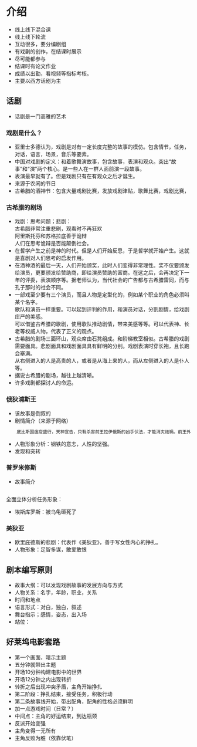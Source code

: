 # 介绍  
- 线上线下混合课  
- 线上线下轮流  
- 互动很多，要分编剧组  
- 有戏剧的创作，在结课时展示  
- 尽可能都参与  
- 结课时有论文作业  
- 成绩以出勤，看视频等指标考核。  
- 主要以西方话剧为主
## 话剧  
- 话剧是一门高雅的艺术  
### 戏剧是什么？  
- 亚里士多德认为，戏剧是对有一定长度完整的故事的模仿。包含情节，任务，对话，语言，场景，音乐等要素。  
- 中国对戏剧的定义：和着歌舞演故事，包含故事，表演和观众。突出“故事”和“演”两个核心。是一些人在一群人面前演一段故事。  
- 表演最早就有了。但是戏剧只有在有观众之后才诞生。  
- 来源于农闲的节日  
- 古希腊的酒神节：包含大量戏剧比赛，发放戏剧津贴，歌舞比赛，戏剧比赛，
### 古希腊的剧场  
- 戏剧：思考问题；悲剧：  
古希腊非常注重悲剧，观看时不再狂欢  
阿里斯托芬和苏格拉底善于诡辩  
人们在思考诡辩是否能颠倒社会。  
- 在哲学产生之前是神的时代。但是人们开始反思，于是哲学就开始产生。这就是喜剧对人们思考的启发作用。  
- 在酒神酒的最后一天，人们开始颁奖，此时人们变得非常理性。奖不仅要颁发给演员，更要颁发给赞助商，即给演员赞助的富商。在这之后，会再决定下一年的评委，表演顺序等。据老师认为，当代社会的广告都与古希腊雷同，而与孔子那时的社会不同。  
- 一部戏至少要有三个演员，而且人物是定型化的，例如某个职业的角色必须叫某个名字。  
歌队和演员一样重要。可以起到评判的作用，和演员对话，分割剧情，给戏剧庄严的美感。  
可以借鉴古希腊的歌剧，使用歌队推动剧情，带来美感等等。可以代表神、长老等权威人物，代表了正义的观点。  
- 古希腊的剧场三面环山，观众席由石凳组成。和阶梯教室相似。古希腊的戏剧需要面具。悲剧面具和戏剧面具具有鲜明的分别。戏剧表演时穿长袍，且长跑会塞满。  
从右侧进入的人是高贵的人，或者是从海上来的人，而从左侧进入的人是仆人等。
- 据说古希腊的剧场，越往上越清晰。  
- 许多戏剧都探讨人的命运。  
### 俄狄浦斯王
- 该故事是倒叙的  
- 剧情简介（来源于网络）  
```txt
    底比斯国瘟疫盛行，天神宣告，只有杀害前王拉伊俄斯的凶手伏法，才能消灾祛祸。前王外出，与卫兵一起遇害，至今不知凶手是谁。国王俄狄浦斯严厉诅咒凶手，并号令全国追查。先知却说，凶手就是俄狄浦斯本人。俄狄浦斯出生时有神谕，说他将来会杀父娶母，于是他被抛弃在荒山上，辗转成了科林斯国王之子。成年后他得知神谕，为了躲避杀父娶母的预言，逃出科林斯国，在途中与人抢道，将主仆数人打死。他来到底比斯国，制服了狮身人面怪，被拥立为王，并娶寡后为妻。俄狄浦斯这些经历恰好符合当初神谕所说的杀父娶母。经过一番追查，事实俱在，俄狄浦斯正是凶手。王后羞愤自尽，俄狄浦斯刺瞎双眼，自我放逐。 
```
- 人物形象分析：钢铁的意志，人性的坚强。  
- 发现和突转  
### 普罗米修斯
- 故事简介  
```
```
全面立体分析任务形象：  
- 埃斯库罗斯：被乌龟砸死了  
### 美狄亚
- 欧里庇德斯的悲剧：代表作《美狄亚》，善于写女性内心的挣扎。  
- 人物形象：足智多谋，敢爱敢恨  

## 剧本编写原则  
- 故事大纲：可以发现戏剧故事的发展方向与方式  
- 人物关系：名字，年龄，职业，关系  
- 时间和地点 
- 语言形式：对白，独白，叙述  
-  舞台指示；感情，姿态，出入场  
-  站位：  
## 好莱坞电影套路 
- 第一个画面，暗示主题
- 五分钟就带出主题  
- 开场10分钟构建电影中的世界  
- 开场12分钟之内出现转折  
- 转折之后出现冲突矛盾，主角开始挣扎  
- 第二阶段：挣扎结束，接受任务，积极行动 
- 第二条故事线开始，带出配角，配角的性格必须鲜明
- 加一点游戏时间（日常？）   
- 中间点：主角的好运结束，到达瓶颈  
- 反派开始变强  
- 主角变得一无所有  
- 主角反败为胜（依靠伏笔）  
